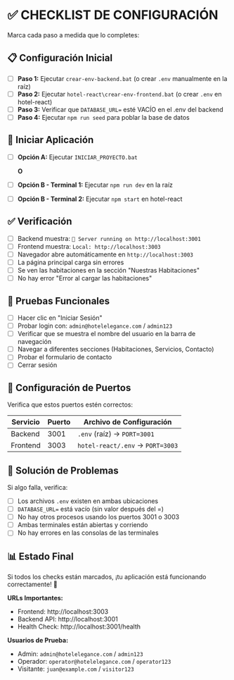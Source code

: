 # ✅ CHECKLIST DE CONFIGURACIÓN

Marca cada paso a medida que lo completes:

## 📋 Configuración Inicial

- [ ] **Paso 1:** Ejecutar `crear-env-backend.bat` (o crear `.env` manualmente en la raíz)
- [ ] **Paso 2:** Ejecutar `hotel-react\crear-env-frontend.bat` (o crear `.env` en hotel-react)
- [ ] **Paso 3:** Verificar que `DATABASE_URL=` esté VACÍO en el .env del backend
- [ ] **Paso 4:** Ejecutar `npm run seed` para poblar la base de datos

## 🚀 Iniciar Aplicación

- [ ] **Opción A:** Ejecutar `INICIAR_PROYECTO.bat`
  
  **O**

- [ ] **Opción B - Terminal 1:** Ejecutar `npm run dev` en la raíz
- [ ] **Opción B - Terminal 2:** Ejecutar `npm start` en hotel-react

## ✅ Verificación

- [ ] Backend muestra: `🌟 Server running on http://localhost:3001`
- [ ] Frontend muestra: `Local: http://localhost:3003`
- [ ] Navegador abre automáticamente en `http://localhost:3003`
- [ ] La página principal carga sin errores
- [ ] Se ven las habitaciones en la sección "Nuestras Habitaciones"
- [ ] No hay error "Error al cargar las habitaciones"

## 🧪 Pruebas Funcionales

- [ ] Hacer clic en "Iniciar Sesión"
- [ ] Probar login con: `admin@hotelelegance.com` / `admin123`
- [ ] Verificar que se muestra el nombre del usuario en la barra de navegación
- [ ] Navegar a diferentes secciones (Habitaciones, Servicios, Contacto)
- [ ] Probar el formulario de contacto
- [ ] Cerrar sesión

## 🎯 Configuración de Puertos

Verifica que estos puertos estén correctos:

| Servicio | Puerto | Archivo de Configuración |
|----------|--------|--------------------------|
| Backend  | 3001   | `.env` (raíz) → `PORT=3001` |
| Frontend | 3003   | `hotel-react/.env` → `PORT=3003` |

## 🐛 Solución de Problemas

Si algo falla, verifica:

- [ ] Los archivos `.env` existen en ambas ubicaciones
- [ ] `DATABASE_URL=` está vacío (sin valor después del =)
- [ ] No hay otros procesos usando los puertos 3001 o 3003
- [ ] Ambas terminales están abiertas y corriendo
- [ ] No hay errores en las consolas de las terminales

## 📊 Estado Final

Si todos los checks están marcados, ¡tu aplicación está funcionando correctamente! 🎉

**URLs Importantes:**
- Frontend: http://localhost:3003
- Backend API: http://localhost:3001
- Health Check: http://localhost:3001/health

**Usuarios de Prueba:**
- Admin: `admin@hotelelegance.com` / `admin123`
- Operador: `operator@hotelelegance.com` / `operator123`
- Visitante: `juan@example.com` / `visitor123`
